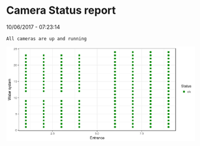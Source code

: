 Camera Status report
================
10/06/2017 - 07:23:14

    All cameras are up and running

![](camreport_files/figure-markdown_github/unnamed-chunk-2-1.png)
